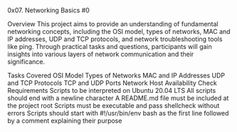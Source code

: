 0x07. Networking Basics #0

Overview
This project aims to provide an understanding of fundamental networking concepts, including the OSI model, types of networks, MAC and IP addresses, UDP and TCP protocols, and network troubleshooting tools like ping. Through practical tasks and questions, participants will gain insights into various layers of network communication and their significance.

Tasks Covered
OSI Model
Types of Networks
MAC and IP Addresses
UDP and TCP Protocols
TCP and UDP Ports
Network Host Availability Check
Requirements
Scripts to be interpreted on Ubuntu 20.04 LTS
All scripts should end with a newline character
A README.md file must be included at the project root
Scripts must be executable and pass shellcheck without errors
Scripts should start with #!/usr/bin/env bash as the first line followed by a comment explaining their purpose
